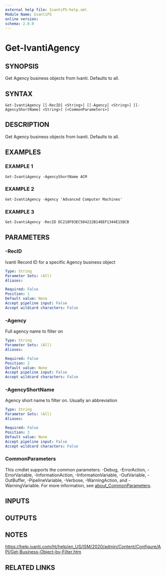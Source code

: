 ```yaml
---
external help file: IvantiPS-help.xml
Module Name: IvantiPS
online version:
schema: 2.0.0
---
```


# Get-IvantiAgency

## SYNOPSIS
Get Agency business objects from Ivanti.
Defaults to all.

## SYNTAX

```
Get-IvantiAgency [[-RecID] <String>] [[-Agency] <String>] [[-AgencyShortName] <String>] [<CommonParameters>]
```

## DESCRIPTION
Get Agency business objects from Ivanti.
Defaults to all.

## EXAMPLES

### EXAMPLE 1
```
Get-IvantiAgency -AgencyShortName ACM
```

### EXAMPLE 2
```
Get-IvantiAgency -Agency 'Advanced Computer Machines'
```

### EXAMPLE 3
```
Get-IvantiAgency -RecID DC218F83EC504222B148EF1344E15BCB
```

## PARAMETERS

### -RecID
Ivanti Record ID for a specific Agency business object

```yaml
Type: String
Parameter Sets: (All)
Aliases:

Required: False
Position: 1
Default value: None
Accept pipeline input: False
Accept wildcard characters: False
```

### -Agency
Full agency name to filter on

```yaml
Type: String
Parameter Sets: (All)
Aliases:

Required: False
Position: 2
Default value: None
Accept pipeline input: False
Accept wildcard characters: False
```

### -AgencyShortName
Agency short name to filter on.
Usually an abbreviation

```yaml
Type: String
Parameter Sets: (All)
Aliases:

Required: False
Position: 3
Default value: None
Accept pipeline input: False
Accept wildcard characters: False
```

### CommonParameters
This cmdlet supports the common parameters: -Debug, -ErrorAction, -ErrorVariable, -InformationAction, -InformationVariable, -OutVariable, -OutBuffer, -PipelineVariable, -Verbose, -WarningAction, and -WarningVariable. For more information, see [about_CommonParameters](http://go.microsoft.com/fwlink/?LinkID=113216).

## INPUTS

## OUTPUTS

## NOTES
https://help.ivanti.com/ht/help/en_US/ISM/2020/admin/Content/Configure/API/Get-Business-Object-by-Filter.htm

## RELATED LINKS
